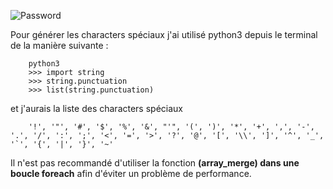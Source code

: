 ![Password](https://images.indianexpress.com/2019/05/online-security-759.jpg)Pour générer les characters spéciaux j'ai utilisé python3 depuis le terminal de la manière suivante :        python3        >>> import string        >>> string.punctuation        >>> list(string.punctuation)et j'aurais la liste des characters spéciaux         '!', '"', '#', '$', '%', '&', "'", '(', ')', '*', '+', ',', '-', '.', '/', ':', ';', '<', '=', '>', '?', '@', '[', '\\', ']', '^', '_', '`', '{', '|', '}', '~'Il n'est pas recommandé d'utiliser la fonction **(array_merge) dans une boucle foreach** afin d'éviter un problème de performance.